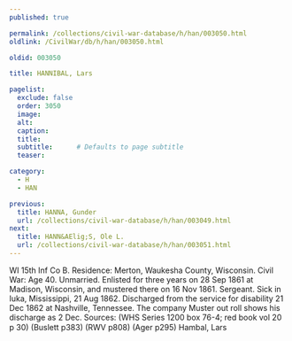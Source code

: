 ```yaml
---
published: true

permalink: /collections/civil-war-database/h/han/003050.html
oldlink: /CivilWar/db/h/han/003050.html

oldid: 003050

title: HANNIBAL, Lars

pagelist:
  exclude: false
  order: 3050
  image: 
  alt:
  caption:
  title:
  subtitle:      # Defaults to page subtitle
  teaser:

category: 
  - H 
  - HAN

previous:
  title: HANNA, Gunder
  url: /collections/civil-war-database/h/han/003049.html  
next:
  title: HANN&AElig;S, Ole L.
  url: /collections/civil-war-database/h/han/003051.html   
---
```

WI 15th Inf Co B. Residence: Merton, Waukesha County, Wisconsin. Civil War: Age 40. Unmarried. Enlisted for three years on 28 Sep 1861 at Madison, Wisconsin, and mustered there on 16 Nov 1861. Sergeant. Sick in Iuka, Mississippi, 21 Aug 1862. Discharged from the service for disability 21 Dec 1862 at Nashville, Tennessee. The company Muster out roll shows his discharge as 2 Dec. Sources: (WHS Series 1200 box 76-4; red book vol 20 p 30) (Buslett p383) (RWV p808) (Ager p295) &#147;Hambal, Lars&#148;